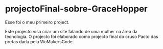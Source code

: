 # projectoFinal-sobre-GraceHopper
Esse foi o meu primeiro project.

Este projecto visa criar um site falando de uma mulher na área da tecnologia. O projecto foi elaborado como projecto final do cruso Pacto das pretas dada pela WoMakersCode.
